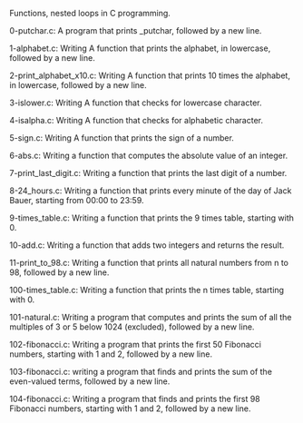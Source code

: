 Functions, nested loops in C programming.


0-putchar.c:  A program that prints _putchar, followed by a new line.


1-alphabet.c: Writing A function that prints the alphabet, in lowercase, followed by a new line.


2-print_alphabet_x10.c: Writing A function that prints 10 times the alphabet, in lowercase, followed by a new line.


3-islower.c: Writing A function that checks for lowercase character.


4-isalpha.c: Writing A function that checks for alphabetic character.


5-sign.c: Writing A function that prints the sign of a number.


6-abs.c: Writing a function that computes the absolute value of an integer.


7-print_last_digit.c: Writing a function that prints the last digit of a number.


8-24_hours.c: Writing a function that prints every minute of the day of Jack Bauer, starting from 00:00 to 23:59.


9-times_table.c: Writing a function that prints the 9 times table, starting with 0.


10-add.c: Writing a function that adds two integers and returns the result.


11-print_to_98.c: Writing a function that prints all natural numbers from n to 98, followed by a new line.


100-times_table.c: Writing a function that prints the n times table, starting with 0.


101-natural.c: Writing a program that computes and prints the sum of all the multiples of 3 or 5 below 1024 (excluded), followed by a new line.


102-fibonacci.c: Writing a program that prints the first 50 Fibonacci numbers, starting with 1 and 2, followed by a new line.


103-fibonacci.c: writing a program that finds and prints the sum of the even-valued terms, followed by a new line.


104-fibonacci.c: Writing a program that finds and prints the first 98 Fibonacci numbers, starting with 1 and 2, followed by a new line.


